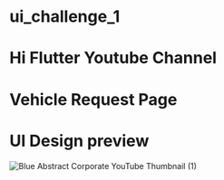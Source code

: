# ui_challenge_1
# Hi Flutter Youtube Channel

# Vehicle Request Page 


# UI Design preview 
![Blue Abstract Corporate YouTube Thumbnail (1)](https://github.com/zillur07/Hi-Flutter-UI-Challenge-1/assets/87537602/ceb806d1-b4f2-4f99-9e19-6f4d0f00888f)
